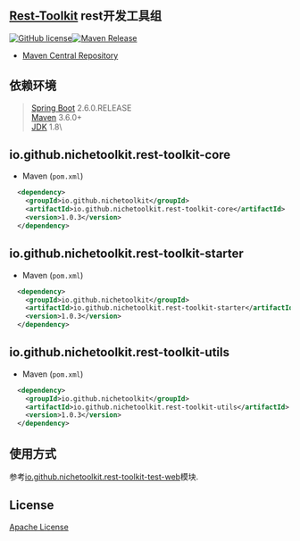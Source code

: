 ## [Rest-Toolkit](https://github.com/NicheToolkit/io.github.nichetoolkit.rest-toolkit) rest开发工具组

[![GitHub license](https://img.shields.io/badge/license-Apache-blue.svg)](https://github.com/NicheToolkit/io.github.nichetoolkit.rest-toolkit/blob/master/LICENSE)[![Maven Release](https://img.shields.io/maven-central/v/io.github.nichetoolkit/io.github.nichetoolkit.rest-toolkit-starter.svg)](http://search.maven.org/#search%7Cgav%7C1%7Cg%3A%22io.github.nichetoolkit%22%20AND%20a%3A%io.github.nichetoolkit.rest-toolkit-starter%22)

-  [Maven Central Repository](https://search.maven.org/search?q=nichetoolkit)

## 依赖环境
 > [Spring Boot](https://spring.io/projects/spring-boot) 2.6.0.RELEASE\
 > [Maven](https://maven.apache.org/) 3.6.0+\
 > [JDK](https://www.oracle.com/java/technologies/downloads/#java8) 1.8\
 
## io.github.nichetoolkit.rest-toolkit-core
 * Maven (`pom.xml`)
```xml
  <dependency>
    <groupId>io.github.nichetoolkit</groupId>
    <artifactId>io.github.nichetoolkit.rest-toolkit-core</artifactId>
    <version>1.0.3</version>
  </dependency>
```  
 
## io.github.nichetoolkit.rest-toolkit-starter
 * Maven (`pom.xml`)
```xml
  <dependency>
    <groupId>io.github.nichetoolkit</groupId>
    <artifactId>io.github.nichetoolkit.rest-toolkit-starter</artifactId>
    <version>1.0.3</version>
  </dependency>
``` 

## io.github.nichetoolkit.rest-toolkit-utils
 * Maven (`pom.xml`)
```xml
  <dependency>
    <groupId>io.github.nichetoolkit</groupId>
    <artifactId>io.github.nichetoolkit.rest-toolkit-utils</artifactId>
    <version>1.0.3</version>
  </dependency>
```

## 使用方式

参考[io.github.nichetoolkit.rest-toolkit-test-web](https://github.com/NicheToolkit/io.github.nichetoolkit.rest-toolkit/tree/master/io.github.nichetoolkit.rest-toolkit-test-web)模块.
 
 ## License 

 [Apache License](https://www.apache.org/licenses/LICENSE-2.0)